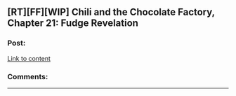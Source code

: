 ## [RT][FF][WIP] Chili and the Chocolate Factory, Chapter 21: Fudge Revelation

### Post:

[Link to content]()

### Comments:

---

